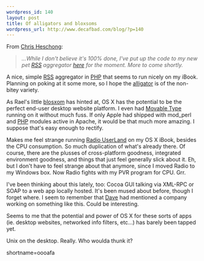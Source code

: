 ```yaml
--- 
wordpress_id: 140
layout: post
title: Of alligators and bloxsoms
wordpress_url: http://www.decafbad.com/blog/?p=140
---
```

<p>From <a href="http://chris.wiw.org/2002/05/22#200205111043">Chris Heschong</a>:<blockquote><i>...While I don't believe it's 100% done, I've put up the code to my new pet <a href="http://www.decafbad.com/twiki/bin/view/Main/RSS">RSS</a> aggregator <a href="http://wiw.org/~chris/pet/alligator">here</a> for the moment. More to come shortly.</i></blockquote>A nice, simple <a href="http://www.decafbad.com/twiki/bin/view/Main/RSS">RSS</a> aggregator in <a href="http://www.decafbad.com/twiki/bin/view/Main/PHP">PHP</a> that seems to run nicely on my iBook.  Planning on poking at it some more, so I hope the <a href="http://wiw.org/~chris/pet/alligator">alligator</a> is of the non-bitey variety.</p>
<p>As Rael's little <a href="http://www.oreillynet.com/~rael/lang/perl/blosxom/">blosxom</a> has hinted at, OS X has the potential to be the perfect end-user desktop website platform.  I even had <a href="http://www.movabletype.org">Movable Type</a> running on it without much fuss.  If only Apple had shipped with mod_perl and <a href="http://www.decafbad.com/twiki/bin/view/Main/PHP">PHP</a> modules active in Apache, it would be that much more amazing.  I suppose that's easy enough to rectify.  </p>
<p>Makes me feel strange running <a href="http://radio.userland.com">Radio <a href="http://www.decafbad.com/twiki/bin/view/Main/UserLand">UserLand</a></a> on my OS X iBook, besides the CPU consumption.  So much duplication of what's already there.  Of course, there are the plusses of cross-platform goodness, integrated environment goodness, and things that just feel generally slick about it.  Eh, but I don't have to feel strange about that anymore, since I moved Radio to my Windows box.  Now Radio fights with my PVR program for CPU.  Grr.</p>
<p>I've been thinking about this lately, too: Cocoa GUI talking via XML-RPC or SOAP to a web app locally hosted.  It's been mused about before, though I forget where.  I seem to remember that <a href="http://scriptingnews.userland.com">Dave</a> had mentioned a company working on something like this.  Could be interesting.</p>
<p>Seems to me that the potential and power of OS X for these sorts of apps (ie. desktop websites, networked info filters, etc...) has barely been tapped yet.</p>
<p>Unix on the desktop.  Really.  Who woulda thunk it?</p>
<!--more-->
shortname=oooafa
